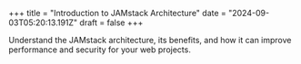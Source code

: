 +++
title = "Introduction to JAMstack Architecture"
date = "2024-09-03T05:20:13.191Z"
draft = false
+++

  Understand the JAMstack architecture, its benefits, and how it can improve performance and security for your web projects.
        